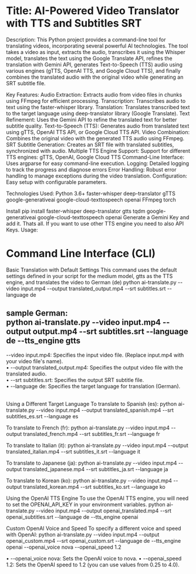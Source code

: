 <h1>Title: AI-Powered Video Translator with TTS and Subtitles SRT</h1>

Description:
This Python project provides a command-line tool for translating videos, incorporating several powerful AI technologies. The tool takes a video as input, extracts the audio, transcribes it using the Whisper model, translates the text using the Google Translate API, refines the translation with Gemini API, generates Text-to-Speech (TTS) audio using various engines (gTTS, OpenAI TTS, and Google Cloud TTS), and finally combines the translated audio with the original video while generating an SRT subtitle file.

Key Features:
    Audio Extraction: Extracts audio from video files in chunks using FFmpeg for efficient processing.
    Transcription: Transcribes audio to text using the faster-whisper library.
    Translation: Translates transcribed text to the target language using deep-translator library (Google Translate).
    Text Refinement: Uses the Gemini API to refine the translated text for better subtitle quality.
    Text-to-Speech (TTS): Generates audio from translated text using gTTS, OpenAI TTS API, or Google Cloud TTS API.
    Video Combination: Combines the original video with the generated TTS audio using FFmpeg.
    SRT Subtitle Generation: Creates an SRT file with translated subtitles, synchronized with audio.
    Multiple TTS Engine Support: Support for different TTS engines: gTTS, OpenAI, Google Cloud TTS
    Command-Line Interface: Uses argparse for easy command-line execution.
    Logging: Detailed logging to track the progress and diagnose errors
    Error Handling: Robust error handling to manage exceptions during the video translation.
    Configuration: Easy setup with configurable parameters.

Technologies Used:
    Python 3.6+
    faster-whisper
    deep-translator
    gTTS
    google-generativeai
    google-cloud-texttospeech
    openai
    FFmpeg
    torch

Install
pip install faster-whisper deep-translator gtts tqdm google-generativeai google-cloud-texttospeech openai
Generate a Gemini Key and add it. Thats all. If you want to use other TTS engine you need to also API Keys.
Usage:

# Command Line Interface (CLI)

Basic Translation with Default Settings
This command uses the default settings defined in your script for the medium model, gtts as the TTS engine, and translates the video to German (de)
      python ai-translate.py --video input.mp4 --output translated_output.mp4 --srt subtitles.srt --language de
<br>
<h2>sample German: <br> python ai-translate.py --video input.mp4 --output output.mp4 --srt subtitles.srt --language de --tts_engine gtts </h2>
    --video input.mp4: Specifies the input video file. (Replace input.mp4 with your video file's name).<br>
•	--output translated_output.mp4: Specifies the output video file with the translated audio.<br>
•	--srt subtitles.srt: Specifies the output SRT subtitle file.<br>
•	--language de: Specifies the target language for translation (German).<br>
<br>

Using a Different Target Language
To translate to Spanish (es):
      python ai-translate.py --video input.mp4 --output translated_spanish.mp4 --srt subtitles_es.srt --language es
    
To translate to French (fr):
      python ai-translate.py --video input.mp4 --output translated_french.mp4 --srt subtitles_fr.srt --language fr
    
To translate to Italian (it):
      python ai-translate.py --video input.mp4 --output translated_italian.mp4 --srt subtitles_it.srt --language it
    
To translate to Japanese (ja):
      python ai-translate.py --video input.mp4 --output translated_japanese.mp4 --srt subtitles_ja.srt --language ja
    
To translate to Korean (ko):
      python ai-translate.py --video input.mp4 --output translated_korean.mp4 --srt subtitles_ko.srt --language ko
    
Using the OpenAI TTS Engine
To use the OpenAI TTS engine, you will need to set the OPENAI_API_KEY in your environment variables.
      python ai-translate.py --video input.mp4 --output openai_translated.mp4 --srt openai_subtitles.srt --language de --tts_engine openai
    
Custom OpenAI Voice and Speed
To specify a different voice and speed with OpenAI:
      python ai-translate.py --video input.mp4 --output openai_custom.mp4 --srt openai_custom.srt --language de --tts_engine openai --openai_voice nova --openai_speed 1.2
    
•	--openai_voice nova: Sets the OpenAI voice to nova.
•	--openai_speed 1.2: Sets the OpenAI speed to 1.2 (you can use values from 0.25 to 4.0).

